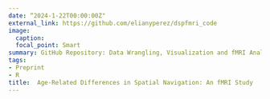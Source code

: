 ```yaml
---
date: “2024-1-22T00:00:00Z"
external_link: https://github.com/elianyperez/dspfmri_code
image:
  caption:
  focal_point: Smart
summary: GitHub Repository: Data Wrangling, Visualization and fMRI Analysis Code
tags:
- Preprint
- R
title:  Age-Related Differences in Spatial Navigation: An fMRI Study
---
```

